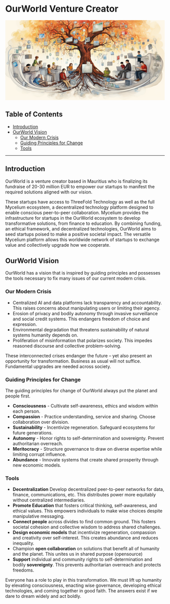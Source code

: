 <h1> OurWorld Venture Creator </h1>

![](img/ourworld.png)

<h2> Table of Contents </h2>

- [Introduction](#introduction)
- [OurWorld Vision](#ourworld-vision)
  - [Our Modern Crisis](#our-modern-crisis)
  - [Guiding Principles for Change](#guiding-principles-for-change)
  - [Tools](#tools)

***

## Introduction

OurWorld is a venture creator based in Mauritius who is finalizing its fundraise of 20-30 million EUR to empower our startups to manifest the required solutions aligned with our vision. 

These startups have access to ThreeFold Technology as well as the full Mycelium ecosystem, a decentralized technology platform designed to enable conscious peer-to-peer collaboration. Mycelium provides the infrastructure for startups in the OurWorld ecosystem to develop transformative solutions, from finance to education. By combining funding, an ethical framework, and decentralized technologies, OurWorld aims to seed startups poised to make a positive societal impact. The versatile Mycelium platform allows this worldwide network of startups to exchange value and collectively upgrade how we cooperate.

## OurWorld Vision

OurWorld has a vision that is inspired by guiding principles and possesses the tools necessary to fix many issues of our current modern crisis.

### Our Modern Crisis

* Centralized AI and data platforms lack transparency and accountability. 
This raises concerns about manipulating users or limiting their agency.
* Erosion of privacy and bodily autonomy through invasive surveillance and social credit systems. This endangers freedom of choice and expression.
* Environmental degradation that threatens sustainability of natural systems humanity depends on.
* Proliferation of misinformation that polarizes society. This impedes reasoned discourse and collective problem-solving.

These interconnected crises endanger the future – yet also present an opportunity for transformation. Business as usual will not suffice. Fundamental upgrades are needed across society.

### Guiding Principles for Change 

The guiding principles for change of OurWorld always put the planet and people first.

* **Consciousness** - Cultivate self-awareness, ethics and wisdom within each person.
* **Compassion** - Practice understanding, service and sharing. Choose collaboration over division. 
* **Sustainability** - Incentivize regeneration. Safeguard ecosystems for future generations. 
* **Autonomy** - Honor rights to self-determination and sovereignty. Prevent authoritarian overreach.
* **Meritocracy** - Structure governance to draw on diverse expertise while limiting corrupt influence.
* **Abundance** - Innovate systems that create shared prosperity through new economic models. 


### Tools

* **Decentralization** Develop decentralized peer-to-peer networks for data, finance, communications, etc. This distributes power more equitably without centralized intermediaries.
* **Promote Education** that fosters critical thinking, self-awareness, and ethical values. This empowers individuals to make wise choices despite manipulative messaging.
* **Connect people** across divides to find common ground. This fosters societal cohesion and collective wisdom to address shared challenges.
* **Design economic models** that incentivize regeneration, compassion and creativity over self-interest. This creates abundance and reduces inequality.
* Champion **open collaboration** on solutions that benefit all of humanity and the planet. This unites us in shared purpose (opensource)
* **Support** individual and community rights to self-determination and bodily **sovereignty**. This prevents authoritarian overreach and protects freedoms.

Everyone has a role to play in this transformation. We must lift up humanity by elevating consciousness, enacting wise governance, developing ethical technologies, and coming together in good faith. The answers exist if we dare to dream widely and act boldly.

